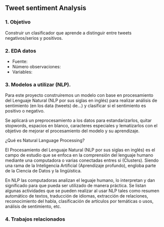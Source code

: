 ## Tweet sentiment Analysis

### 1. Objetivo

Construir un clasificador que aprende a distinguir entre tweets negativos/serios y positivos. 

### 2. EDA datos

- Fuente:
- Número observaciones:
- Variables:


### 3. Modelos a utilizar (NLP).

Para este proyecto construiremos un modelo con base en procesamiento del Lenguaje Natural (NLP por sus siglas en inglés) para realizar análisis de sentimiento (en los data (tweets) de...) y clasificar si el sentimiento es positivo o negativo. 

Se aplicará un preprocesamiento a los datos para estandarizarlos, quitar stopwords, espacios en blanco, caracteres especiales y lematizarlos con el objetivo de mejorar el procesamiento del modelo y su aprendizaje.

¿Qué es Natural Language Processing? 

El Procesamiento del Lenguaje Natural (NLP por sus siglas en inglés) es el campo de estudio que se enfoca en la comprensión del lenguaje humano mediante una computadora o varias conectadas entres si (Clusters). Siendo una rama de la Inteligencia Artificial (Aprendizaje profundo), engloba parte de la Ciencia de Datos y la lingüística. 

En NLP las computadoras analizan el leguaje humano, lo interpretan y dan significado para que pueda ser utilizado de manera práctica. Se listan algunas actividades que se pueden realizar al usar NLP tales como resumen automático de textos, traducción de idiomas, extracción de relaciones, reconocimiento del habla, clasificación de artículos por temáticas o usos, análisis de sentimiento, etc.  

### 4. Trabajos relacionados
